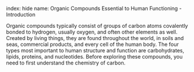 index: hide
name: Organic Compounds Essential to Human Functioning - Introduction

Organic compounds typically consist of groups of carbon atoms covalently bonded to hydrogen, usually oxygen, and often other elements as well. Created by living things, they are found throughout the world, in soils and seas, commercial products, and every cell of the human body. The four types most important to human structure and function are carbohydrates, lipids, proteins, and nucleotides. Before exploring these compounds, you need to first understand the chemistry of carbon.
